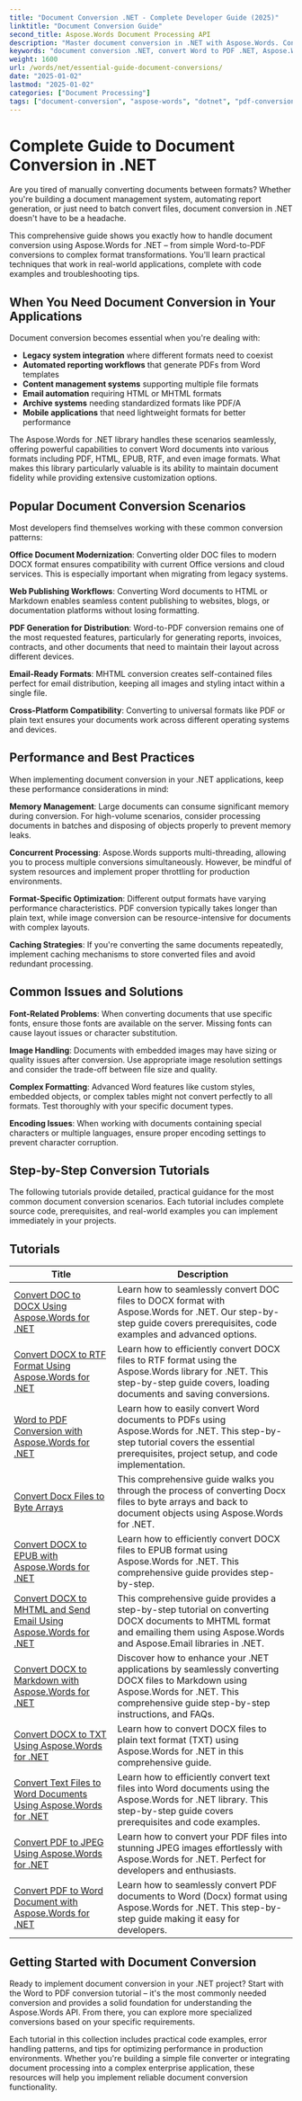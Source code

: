 ```yaml
---
title: "Document Conversion .NET - Complete Developer Guide (2025)"
linktitle: "Document Conversion Guide"
second_title: Aspose.Words Document Processing API
description: "Master document conversion in .NET with Aspose.Words. Convert Word to PDF, DOCX to HTML, and more with step-by-step tutorials and practical examples for developers."
keywords: "document conversion .NET, convert Word to PDF .NET, Aspose.Words tutorials, file format conversion C#, DOCX to PDF conversion, Word document processing"
weight: 1600
url: /words/net/essential-guide-document-conversions/
date: "2025-01-02"
lastmod: "2025-01-02"
categories: ["Document Processing"]
tags: ["document-conversion", "aspose-words", "dotnet", "pdf-conversion", "word-processing"]
---
```


# Complete Guide to Document Conversion in .NET

Are you tired of manually converting documents between formats? Whether you're building a document management system, automating report generation, or just need to batch convert files, document conversion in .NET doesn't have to be a headache.

This comprehensive guide shows you exactly how to handle document conversion using Aspose.Words for .NET – from simple Word-to-PDF conversions to complex format transformations. You'll learn practical techniques that work in real-world applications, complete with code examples and troubleshooting tips.

## When You Need Document Conversion in Your Applications

Document conversion becomes essential when you're dealing with:

- **Legacy system integration** where different formats need to coexist
- **Automated reporting workflows** that generate PDFs from Word templates  
- **Content management systems** supporting multiple file formats
- **Email automation** requiring HTML or MHTML formats
- **Archive systems** needing standardized formats like PDF/A
- **Mobile applications** that need lightweight formats for better performance

The Aspose.Words for .NET library handles these scenarios seamlessly, offering powerful capabilities to convert Word documents into various formats including PDF, HTML, EPUB, RTF, and even image formats. What makes this library particularly valuable is its ability to maintain document fidelity while providing extensive customization options.

## Popular Document Conversion Scenarios

Most developers find themselves working with these common conversion patterns:

**Office Document Modernization**: Converting older DOC files to modern DOCX format ensures compatibility with current Office versions and cloud services. This is especially important when migrating from legacy systems.

**Web Publishing Workflows**: Converting Word documents to HTML or Markdown enables seamless content publishing to websites, blogs, or documentation platforms without losing formatting.

**PDF Generation for Distribution**: Word-to-PDF conversion remains one of the most requested features, particularly for generating reports, invoices, contracts, and other documents that need to maintain their layout across different devices.

**Email-Ready Formats**: MHTML conversion creates self-contained files perfect for email distribution, keeping all images and styling intact within a single file.

**Cross-Platform Compatibility**: Converting to universal formats like PDF or plain text ensures your documents work across different operating systems and devices.

## Performance and Best Practices

When implementing document conversion in your .NET applications, keep these performance considerations in mind:

**Memory Management**: Large documents can consume significant memory during conversion. For high-volume scenarios, consider processing documents in batches and disposing of objects properly to prevent memory leaks.

**Concurrent Processing**: Aspose.Words supports multi-threading, allowing you to process multiple conversions simultaneously. However, be mindful of system resources and implement proper throttling for production environments.

**Format-Specific Optimization**: Different output formats have varying performance characteristics. PDF conversion typically takes longer than plain text, while image conversion can be resource-intensive for documents with complex layouts.

**Caching Strategies**: If you're converting the same documents repeatedly, implement caching mechanisms to store converted files and avoid redundant processing.

## Common Issues and Solutions

**Font-Related Problems**: When converting documents that use specific fonts, ensure those fonts are available on the server. Missing fonts can cause layout issues or character substitution.

**Image Handling**: Documents with embedded images may have sizing or quality issues after conversion. Use appropriate image resolution settings and consider the trade-off between file size and quality.

**Complex Formatting**: Advanced Word features like custom styles, embedded objects, or complex tables might not convert perfectly to all formats. Test thoroughly with your specific document types.

**Encoding Issues**: When working with documents containing special characters or multiple languages, ensure proper encoding settings to prevent character corruption.

## Step-by-Step Conversion Tutorials

The following tutorials provide detailed, practical guidance for the most common document conversion scenarios. Each tutorial includes complete source code, prerequisites, and real-world examples you can implement immediately in your projects.

## Tutorials
| Title | Description |
| --- | --- |
| [Convert DOC to DOCX Using Aspose.Words for .NET](./convert-doc-to-docx/) | Learn how to seamlessly convert DOC files to DOCX format with Aspose.Words for .NET. Our step-by-step guide covers prerequisites, code examples and advanced options.  |
| [Convert DOCX to RTF Format Using Aspose.Words for .NET](./convert-docx-to-rtf/) | Learn how to efficiently convert DOCX files to RTF format using the Aspose.Words library for .NET. This step-by-step guide covers, loading documents and saving conversions. |  
| [Word to PDF Conversion with Aspose.Words for .NET](./convert-word-to-pdf/) | Learn how to easily convert Word documents to PDFs using Aspose.Words for .NET. This step-by-step tutorial covers the essential prerequisites, project setup, and code implementation. | 
| [Convert Docx Files to Byte Arrays](./convert-docx-to-byte-arrays/) | This comprehensive guide walks you through the process of converting Docx files to byte arrays and back to document objects using Aspose.Words for .NET. |  
| [Convert DOCX to EPUB with Aspose.Words for .NET](./convert-docx-to-epub/) | Learn how to efficiently convert DOCX files to EPUB format using Aspose.Words for .NET. This comprehensive guide provides step-by-step. |
| [Convert DOCX to MHTML and Send Email Using Aspose.Words for .NET](./convert-docx-to-mhtml-send-email/) | This comprehensive guide provides a step-by-step tutorial on converting DOCX documents to MHTML format and emailing them using Aspose.Words and Aspose.Email libraries in .NET. |
| [Convert DOCX to Markdown with Aspose.Words for .NET](./convert-docx-to-markdown/) | Discover how to enhance your .NET applications by seamlessly converting DOCX files to Markdown using Aspose.Words for .NET. This comprehensive guide step-by-step instructions, and FAQs. |
| [Convert DOCX to TXT Using Aspose.Words for .NET](./convert-docx-to-txt/) | Learn how to convert DOCX files to plain text format (TXT) using Aspose.Words for .NET in this comprehensive guide. |
| [Convert Text Files to Word Documents Using Aspose.Words for .NET](./convert-text-files-to-word-documents/) | Learn how to efficiently convert text files into Word documents using the Aspose.Words for .NET library. This step-by-step guide covers prerequisites and code examples. | 
| [Convert PDF to JPEG Using Aspose.Words for .NET](./convert-pdf-to-jpeg/) | Learn how to convert your PDF files into stunning JPEG images effortlessly with Aspose.Words for .NET. Perfect for developers and enthusiasts. |
| [Convert PDF to Word Document with Aspose.Words for .NET](./convert-pdf-to-word/) | Learn how to seamlessly convert PDF documents to Word (Docx) format using Aspose.Words for .NET. This step-by-step guide making it easy for developers. |

## Getting Started with Document Conversion

Ready to implement document conversion in your .NET project? Start with the Word to PDF conversion tutorial – it's the most commonly needed conversion and provides a solid foundation for understanding the Aspose.Words API. From there, you can explore more specialized conversions based on your specific requirements.

Each tutorial in this collection includes practical code examples, error handling patterns, and tips for optimizing performance in production environments. Whether you're building a simple file converter or integrating document processing into a complex enterprise application, these resources will help you implement reliable document conversion functionality.